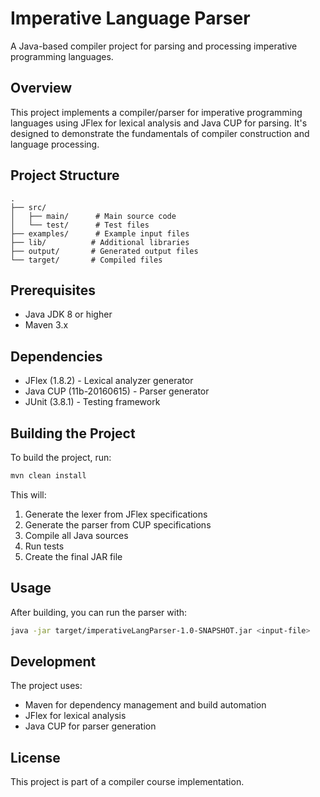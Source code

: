 # Imperative Language Parser

A Java-based compiler project for parsing and processing imperative programming languages.

## Overview

This project implements a compiler/parser for imperative programming languages using JFlex for lexical analysis and Java CUP for parsing. It's designed to demonstrate the fundamentals of compiler construction and language processing.

## Project Structure

```
.
├── src/
│   ├── main/      # Main source code
│   └── test/      # Test files
├── examples/      # Example input files
├── lib/          # Additional libraries
├── output/       # Generated output files
└── target/       # Compiled files
```

## Prerequisites

- Java JDK 8 or higher
- Maven 3.x

## Dependencies

- JFlex (1.8.2) - Lexical analyzer generator
- Java CUP (11b-20160615) - Parser generator
- JUnit (3.8.1) - Testing framework

## Building the Project

To build the project, run:

```bash
mvn clean install
```

This will:
1. Generate the lexer from JFlex specifications
2. Generate the parser from CUP specifications
3. Compile all Java sources
4. Run tests
5. Create the final JAR file

## Usage

After building, you can run the parser with:

```bash
java -jar target/imperativeLangParser-1.0-SNAPSHOT.jar <input-file>
```

## Development

The project uses:
- Maven for dependency management and build automation
- JFlex for lexical analysis
- Java CUP for parser generation

## License

This project is part of a compiler course implementation. 